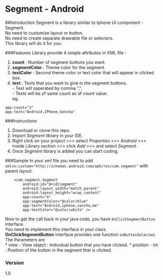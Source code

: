 # Segment - Android

##Introduction
Segment is a library similar to Iphone UI component - Segment.  
No need to customize layout or button.  
No need to create separate drawable file or selectors.  
This library will do it for you.  

###Features
Library provide 4 simple attributes in XML file :

1. **count** : Number of segment buttons you want.
2. **segmentColor** : Theme color for the segment.
3. **textColor** : Second theme color or text color that will appear in clicked box.
4. **text** : Texts that you want to give in the segment buttons.  
         - Text will saperated by comma ",".  
         - Texts will be of same count as of count value.  
         eg. 
``` 
app:count="3"
app:text="Android,IPhone,Sencha"
```

###Instructions 

1. Download or clone this repo.
2. Import *Segment* library in your IDE.
3. Right click on your *project* >>> select *Properties* >>> *Android* >>> inside Library section >>> click *Add* >>> and select *Segment*.
4. Once *Segment* library is added you can start coding.

###Sample
In your xml file you need to add `xmlns:custom="http://schemas.android.com/apk/res/com.segment"` with parent layout.  
```
    <com.segment.Segment
        android:id="@+id/segment"
        android:layout_width="match_parent"
        android:layout_height="wrap_content"
        app:count="4"
        app:segmentColor="@color/blue"
        app:text="Android,iphone,sencha,me"
        app:textColor="@color/white" />
```
Now to get the call back in your java code, you have `OnClickSegmentButton` interface.  
You need to implement this interface in your class.  
**OnClickSegmentButton** interface provides one function `onButtonSelected`.  
The Parameters are   
         * view - View object : Individual button that you have clicked.
         * position - int : Position of the button in the segment that is clicked.



### Version
1.0

